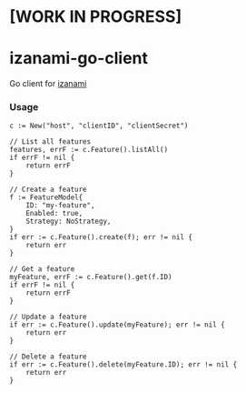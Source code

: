 # [WORK IN PROGRESS]

# izanami-go-client
Go client for [izanami](https://github.com/maif/izanami)


### Usage

```
c := New("host", "clientID", "clientSecret")
	
// List all features
features, errF := c.Feature().listAll()
if errF != nil {
	return errF
}

// Create a feature
f := FeatureModel{
	ID: "my-feature",
	Enabled: true,
	Strategy: NoStrategy,
}
if err := c.Feature().create(f); err != nil {
	return err
}

// Get a feature
myFeature, errF := c.Feature().get(f.ID)
if errF != nil {
	return errF
}

// Update a feature
if err := c.Feature().update(myFeature); err != nil {
	return err
}

// Delete a feature
if err := c.Feature().delete(myFeature.ID); err != nil {
	return err
}
```
